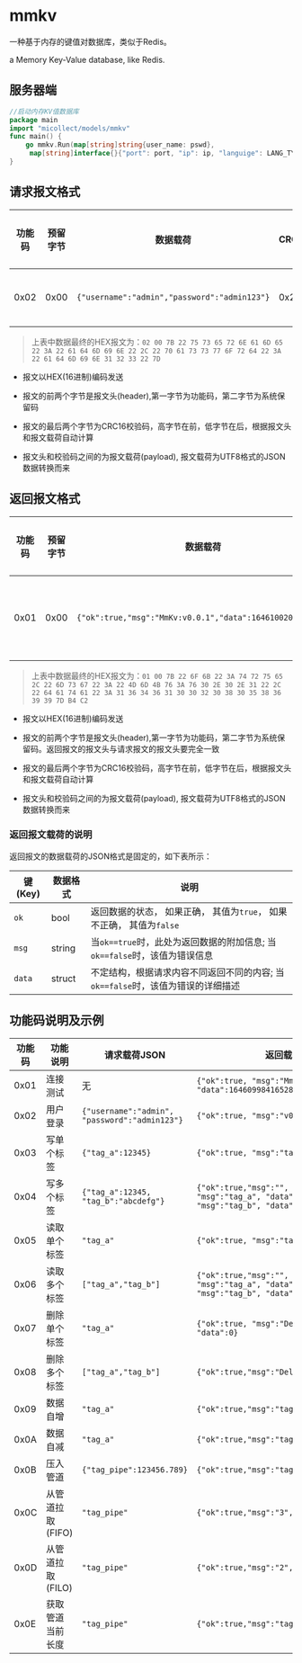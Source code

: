 # mmkv

一种基于内存的键值对数据库，类似于Redis。

a Memory Key-Value database, like Redis.

## 服务器端

```go
//启动内存KV值数据库
package main
import "micollect/models/mmkv"
func main() {
    go mmkv.Run(map[string]string{user_name: pswd},
     map[string]interface{}{"port": port, "ip": ip, "languige": LANG_TYPE})
}

```

## 请求报文格式

|功能码|预留字节|数据载荷|CRC16_H|CRC16_L|功能说明|
|------|-------|--------|----|----|----|
|0x02 |0x00|`{"username":"admin","password":"admin123"}`|0x22|0x7D|登录示例|

>上表中数据最终的HEX报文为：`02 00 7B 22 75 73 65 72 6E 61 6D 65 22 3A 22 61 64 6D 69 6E 22 2C 22 70 61 73 73 77 6F 72 64 22 3A 22 61 64 6D 69 6E 31 32 33 22 7D`

- 报文以HEX(16进制)编码发送

- 报文的前两个字节是报文头(header),第一字节为功能码，第二字节为系统保留码

- 报文的最后两个字节为CRC16校验码，高字节在前，低字节在后，根据报文头和报文载荷自动计算

- 报文头和校验码之间的为报文载荷(payload), 报文载荷为UTF8格式的JSON数据转换而来

## 返回报文格式

|功能码|预留字节|数据载荷|CRC16_H|CRC16_L|功能说明|
|------|-------|--------|----|----|----|
|0x01 |0x00|`{"ok":true,"msg":"MmKv:v0.0.1","data":1646100208058699}`|0xB4|0xC2|连接测试示例|

>上表中数据最终的HEX报文为：`01 00 7B 22 6F 6B 22 3A 74 72 75 65 2C 22 6D 73 67 22 3A 22 4D 6D 4B 76 3A 76 30 2E 30 2E 31 22 2C 22 64 61 74 61 22 3A 31 36 34 36 31 30 30 32 30 38 30 35 38 36 39 39 7D B4 C2`

- 报文以HEX(16进制)编码发送

- 报文的前两个字节是报文头(header),第一字节为功能码，第二字节为系统保留码。返回报文的报文头与请求报文的报文头要完全一致

- 报文的最后两个字节为CRC16校验码，高字节在前，低字节在后，根据报文头和报文载荷自动计算

- 报文头和校验码之间的为报文载荷(payload), 报文载荷为UTF8格式的JSON数据转换而来

### 返回报文载荷的说明

返回报文的数据载荷的JSON格式是固定的，如下表所示：

|键(Key)|数据格式|说明|
|-------|--------|----|
|`ok`   |bool    |返回数据的状态， 如果正确， 其值为`true`， 如果不正确， 其值为`false`|
|`msg`  |string  |当`ok==true`时，此处为返回数据的附加信息; 当`ok==false`时，该值为错误信息|
|`data` |struct  |不定结构，根据请求内容不同返回不同的内容; 当`ok==false`时，该值为错误的详细描述|

## 功能码说明及示例

|功能码|功能说明|请求载荷JSON|返回载荷JSON|
|------|-------|--------|------|
|0x01    |连接测试|无|`{"ok":true, "msg":"MmKv:v0.0.1", "data":1646099841652811}`|
|0x02    |用户登录|`{"username":"admin", "password":"admin123"}`| `{"ok":true, "msg":"v0.0.1", "data":"admin"}`|
|0x03    |写单个标签|`{"tag_a":12345}`|`{"ok":true, "msg":"tag_a", "data":12345}`|
|0x04    |写多个标签|`{"tag_a":12345, "tag_b":"abcdefg"}`|`{"ok":true,"msg":"", "data":[{"ok":true, "msg":"tag_a", "data":12345}, {"ok":true, "msg":"tag_b", "data":"abcdefg"}]}`|
|0x05    |读取单个标签|`"tag_a"`|`{"ok":true, "msg":"tag_a", "data":12345}`|
|0x06    |读取多个标签|`["tag_a","tag_b"]`|`{"ok":true,"msg":"", "data":[{"ok":true, "msg":"tag_a", "data":12345}, {"ok":true, "msg":"tag_b", "data":"abcdefg"}]}`|
|0x07    |删除单个标签|`"tag_a"`|`{"ok":true, "msg":"DeleteSingleKey", "data":0}`|
|0x08    |删除多个标签|`["tag_a","tag_b"]`|`{"ok":true,"msg":"DeleteMultiKey","data":0}`|
|0x09    |数据自增|`"tag_a"`|`{"ok":true,"msg":"tag_a","data":2}`|
|0x0A    |数据自减|`"tag_a"`|`{"ok":true,"msg":"tag_a","data":2}`|
|0x0B    |压入管道|`{"tag_pipe":123456.789}`|`{"ok":true,"msg":"tag_pipe","data":4}`|
|0x0C    |从管道拉取(FIFO)|`"tag_pipe"`|`{"ok":true,"msg":"3","data":123456.789}`|
|0x0D    |从管道拉取(FILO)|`"tag_pipe"`|`{"ok":true,"msg":"2","data":123456.789}`|
|0x0E    |获取管道当前长度 |`"tag_pipe"`|`{"ok":true,"msg":"tag_pipe","data":2}`|
